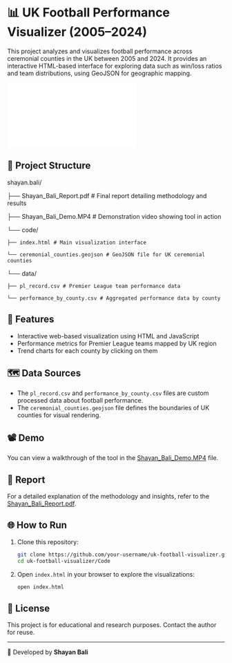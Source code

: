# 📊 UK Football Performance Visualizer (2005–2024)

This project analyzes and visualizes football performance across ceremonial counties in the UK between 2005 and 2024. It provides an interactive HTML-based interface for exploring data such as win/loss ratios and team distributions, using GeoJSON for geographic mapping.

![Demo Screenshot](./shayan.bali/Shayan_Bali_Report.pdf)

## 📁 Project Structure

shayan.bali/

├── Shayan_Bali_Report.pdf # Final report detailing methodology and results

├── Shayan_Bali_Demo.MP4 # Demonstration video showing tool in action

└── code/

    ├── index.html # Main visualization interface
  
    └── ceremonial_counties.geojson # GeoJSON file for UK ceremonial counties
  
└── data/

    ├── pl_record.csv # Premier League team performance data
  
    └── performance_by_county.csv # Aggregated performance data by county


## 🚀 Features

- Interactive web-based visualization using HTML and JavaScript
- Performance metrics for Premier League teams mapped by UK region
- Trend charts for each county by clicking on them

## 🗺️ Data Sources

- The `pl_record.csv` and `performance_by_county.csv` files are custom processed data about football performance.
- The `ceremonial_counties.geojson` file defines the boundaries of UK counties for visual rendering.

## 📽️ Demo

You can view a walkthrough of the tool in the [Shayan_Bali_Demo.MP4](./shayan.bali/Shayan_Bali_Demo.MP4) file.

## 📘 Report

For a detailed explanation of the methodology and insights, refer to the [Shayan_Bali_Report.pdf](./shayan.bali/Shayan_Bali_Report.pdf).

## 🌐 How to Run

1. Clone this repository:
    ```bash
    git clone https://github.com/your-username/uk-football-visualizer.git
    cd uk-football-visualizer/Code
    ```

2. Open `index.html` in your browser to explore the visualizations:
    ```bash
    open index.html
    ```

## 📄 License

This project is for educational and research purposes. Contact the author for reuse.

---

👤 Developed by **Shayan Bali**
